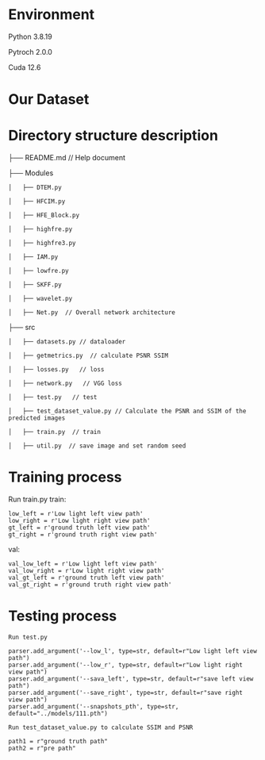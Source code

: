# Environment
Python 3.8.19

Pytroch 2.0.0

Cuda 12.6

# Our Dataset


# Directory structure description
├── README.md // Help document

├── Modules

```
│   ├── DTEM.py

│   ├── HFCIM.py

│   ├── HFE_Block.py

│   ├── highfre.py

│   ├── highfre3.py

│   ├── IAM.py

│   ├── lowfre.py

│   ├── SKFF.py

│   ├── wavelet.py

│   ├── Net.py  // Overall network architecture
```
├── src
```
│   ├── datasets.py // dataloader

│   ├── getmetrics.py  // calculate PSNR SSIM

│   ├── losses.py   // loss

│   ├── network.py   // VGG loss

│   ├── test.py   // test

│   ├── test_dataset_value.py // Calculate the PSNR and SSIM of the predicted images

│   ├── train.py  // train

│   ├── util.py  // save image and set random seed
```
# Training process
Run train.py train:
```
low_left = r'Low light left view path'
low_right = r'Low light right view path'
gt_left = r'ground truth left view path'
gt_right = r'ground truth right view path'
```
val:
```
val_low_left = r'Low light left view path'
val_low_right = r'Low light right view path'
val_gt_left = r'ground truth left view path'
val_gt_right = r'ground truth right view path'
```
# Testing process
```
Run test.py

parser.add_argument('--low_l', type=str, default=r"Low light left view path")
parser.add_argument('--low_r', type=str, default=r"Low light right view path")
parser.add_argument('--sava_left', type=str, default=r"save left view path")
parser.add_argument('--save_right', type=str, default=r"save right view path")
parser.add_argument('--snapshots_pth', type=str, default="../models/111.pth")

Run test_dataset_value.py to calculate SSIM and PSNR

path1 = r"ground truth path"
path2 = r"pre path"
```
